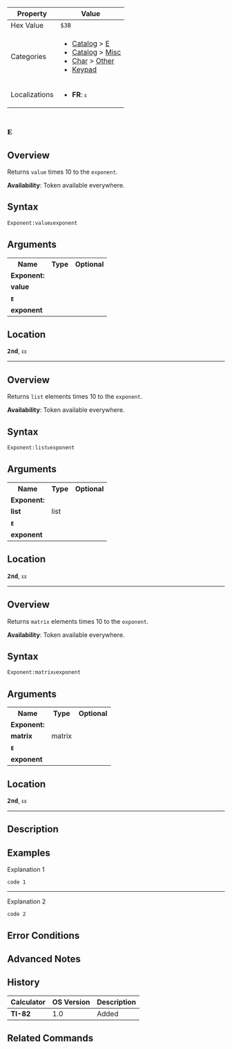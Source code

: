 | Property      | Value |
|---------------|-------|
| Hex Value     | `$3B`|
| Categories    | <ul><li>[Catalog](<../categories/Catalog.md>) > [E](<../categories/Catalog.md#E>)</li><li>[Catalog](<../categories/Catalog.md>) > [Misc](<../categories/Catalog.md#Misc>)</li><li>[Char](<../categories/Char.md>) > [Other](<../categories/Char.md#Other>)</li><li>[Keypad](<../categories/Keypad.md>)</li></ul> |
| Localizations | <ul><li><b>FR</b>: `ᴇ`</li></ul> |

# `ᴇ`

## Overview
Returns `value` times 10 to the `exponent`.


<b>Availability</b>: Token available everywhere.

## Syntax
`Exponent:valueᴇexponent`

## Arguments
<table>
<tr><th>Name</th><th>Type</th><th>Optional</th></tr>

<tr><td><b>Exponent:</b></td><td></td><td></td></tr>

<tr><td><b>value</b></td><td></td><td></td></tr>

<tr><td><b>ᴇ</b></td><td></td><td></td></tr>

<tr><td><b>exponent</b></td><td></td><td></td></tr>

</table>

## Location
<tt><kbd><b>2nd</b></kbd></tt>, <kbd>ᴇᴇ</kbd>
<hr>

## Overview
Returns `list` elements times 10 to the `exponent`.


<b>Availability</b>: Token available everywhere.

## Syntax
`Exponent:listᴇexponent`

## Arguments
<table>
<tr><th>Name</th><th>Type</th><th>Optional</th></tr>

<tr><td><b>Exponent:</b></td><td></td><td></td></tr>

<tr><td><b>list</b></td><td>list</td><td></td></tr>

<tr><td><b>ᴇ</b></td><td></td><td></td></tr>

<tr><td><b>exponent</b></td><td></td><td></td></tr>

</table>

## Location
<tt><kbd><b>2nd</b></kbd></tt>, <kbd>ᴇᴇ</kbd>
<hr>

## Overview
Returns `matrix` elements times 10 to the `exponent`.


<b>Availability</b>: Token available everywhere.

## Syntax
`Exponent:matrixᴇexponent`

## Arguments
<table>
<tr><th>Name</th><th>Type</th><th>Optional</th></tr>

<tr><td><b>Exponent:</b></td><td></td><td></td></tr>

<tr><td><b>matrix</b></td><td>matrix</td><td></td></tr>

<tr><td><b>ᴇ</b></td><td></td><td></td></tr>

<tr><td><b>exponent</b></td><td></td><td></td></tr>

</table>

## Location
<tt><kbd><b>2nd</b></kbd></tt>, <kbd>ᴇᴇ</kbd>
<hr>

## Description


## Examples

Explanation 1
```ti-basic
code 1
```
---
Explanation 2
```ti-basic
code 2
```

## Error Conditions


## Advanced Notes


## History
| Calculator | OS Version | Description |
|------------|------------|-------------|
| <b>TI-82</b> | 1.0 | Added |

## Related Commands

